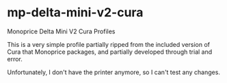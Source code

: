 # mp-delta-mini-v2-cura
Monoprice Delta Mini V2 Cura Profiles

This is a very simple profile partially ripped from the included version of Cura that Monoprice packages, and partially developed through trial and error.

Unfortunately, I don't have the printer anymore, so I can't test any changes.
